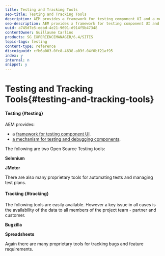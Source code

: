 ```yaml
---
title: Testing and Tracking Tools
seo-title: Testing and Tracking Tools
description: AEM provides a framework for testing component UI and a mechanism for testing and debugging components
seo-description: AEM provides a framework for testing component UI and a mechanism for testing and debugging components
uuid: a745d7e5-eead-4e21-9691-d914f5b47348
contentOwner: Guillaume Carlino
products: SG_EXPERIENCEMANAGER/6.4/SITES
topic-tags: testing
content-type: reference
discoiquuid: cfb6a003-0fc8-4638-a03f-04f0bf21af95
index: y
internal: n
snippet: y
---
```


# Testing and Tracking Tools{#testing-and-tracking-tools}

#### Testing {#testing}

AEM provides:

* a [framework for testing component UI](../../../sites/developing/using/hobbes.md). 
* [a mechanism for testing and debugging components](../../../sites/developing/using/developer-mode.md).

The following are two Open Source Testing tools:

**Selenium**

**JMeter**

There are also many proprietary tools for automating tests and managing test plans.

#### Tracking {#tracking}

The following tools are easily available. However a key issue in all cases is the availability of the data to all members of the project team - partner and customer.

**Bugzilla**

**Spreadsheets**

Again there are many proprietary tools for tracking bugs and feature requirements.
